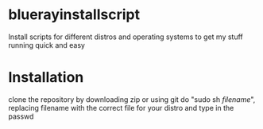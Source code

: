 # bluerayinstallscript
Install scripts for different distros and operating systems to get my stuff running quick and easy

# Installation
clone the repository by downloading zip or using git
do "sudo sh *filename*", replacing filename with the correct file for your distro and type in the passwd
